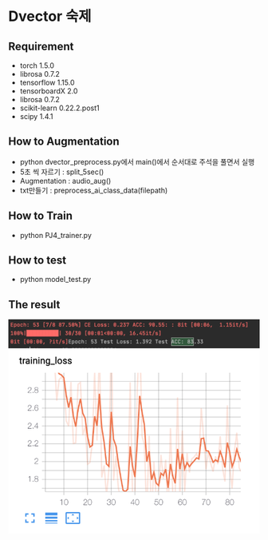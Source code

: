 # Dvector 숙제

## Requirement
  - torch                1.5.0
  - librosa              0.7.2
  - tensorflow           1.15.0
  - tensorboardX         2.0
  - librosa              0.7.2
  - scikit-learn         0.22.2.post1 
  - scipy                1.4.1
  
## How to Augmentation

   - python dvector_preprocess.py에서 main()에서 순서대로 주석을 풀면서 실행
   - 5초 씩 자르기 : split_5sec()
   - Augmentation : audio_aug()
   - txt만들기 : preprocess_ai_class_data(filepath)
   
## How to Train

   - python PJ4_trainer.py
   
## How to test

   - python model_test.py
   
## The result
![acc](https://github.com/jeehyun100/speech_interface/blob/master/proj3/dvector/Img/acc.png)
![loss](https://github.com/jeehyun100/speech_interface/blob/master/proj3/dvector/Img/loss.png)

